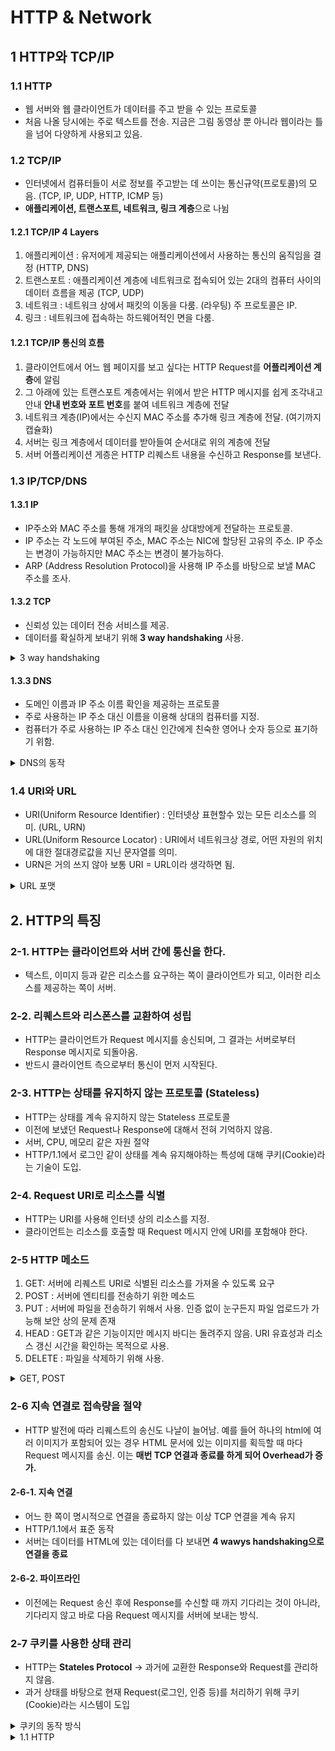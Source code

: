 # HTTP & Network  

## 1 HTTP와 TCP/IP  

### 1.1 HTTP  
- 웹 서버와 웹 클라이언트가 데이터를 주고 받을 수 있는 프로토콜  
- 처음 나올 당시에는 주로 텍스트를 전송. 지금은 그림 동영상 뿐 아니라 웹이라는 틀을 넘어 다양하게 사용되고 있음.  

### 1.2 TCP/IP  
- 인터넷에서 컴퓨터들이 서로 정보를 주고받는 데 쓰이는 통신규약(프로토콜)의 모음. (TCP, IP, UDP, HTTP, ICMP 등)   
- **애플리케이션, 트랜스포트, 네트워크, 링크 계층**으로 나뉨

#### 1.2.1 TCP/IP 4 Layers  
1. 애플리케이션 : 유저에게 제공되는 애플리케이션에서 사용하는 통신의 움직임을 결정 (HTTP, DNS)  
2. 트랜스포트 : 애플리케이션 계층에 네트워크로 접속되어 있는 2대의 컴퓨터 사이의 데이터 흐름을 제공 (TCP, UDP)  
3. 네트워크 : 네트워크 상에서 패킷의 이동을 다룸. (라우팅) 주 프로토콜은 IP.    
4. 링크 : 네트워크에 접속하는 하드웨어적인 면을 다룸.  

#### 1.2.1 TCP/IP 통신의 흐름  
1. 클라이언트에서 어느 웹 페이지를 보고 싶다는 HTTP Request를 **어플리케이션 계층**에 알림  
2. 그 아래에 있는 트랜스포트 계층에서는 위에서 받은 HTTP 메시지를 쉽게 조각내고 안내 **안내 번호와 포트 번호**를 붙여 네트워크 계층에 전달  
3. 네트워크 계층(IP)에서는 수신지 MAC 주소를 추가해 링크 계층에 전달. (여기까지 캡슐화) 
4. 서버는 링크 계층에서 데이터를 받아들여 순서대로 위의 계층에 전달  
5. 서버 어플리케이션 게층은 HTTP 리퀘스트 내용을 수신하고 Response를 보낸다.  

### 1.3 IP/TCP/DNS  

#### 1.3.1 IP  
- IP주소와 MAC 주소를 통해 개개의 패킷을 상대방에게 전달하는 프로토콜.  
- IP 주소는 각 노드에 부여된 주소, MAC 주소는 NIC에 할당된 고유의 주소. IP 주소는 변경이 가능하지만 MAC 주소는 변경이 불가능하다.  
- ARP (Address Resolution Protocol)을 사용해 IP 주소를 바탕으로 보낼 MAC 주소를 조사.  

#### 1.3.2 TCP  
- 신뢰성 있는 데이터 전송 서비스를 제공.  
- 데이터를 확실하게 보내기 위해 **3 way handshaking** 사용.  
<details>
<summary>3 way handshaking</summary>  
</br>
<p> - 송신측에서 수신측에 접속함과 동시에 SYN 플래그를 보내면, 수신측에서는 송신측으로 접속과 동시에 SYN/ACK 플래그로 패킷을 수신했다고 알린다. 마지막으로 송신측에서 ACK 플래그를 보냄으로 패킷 교환이 완료되었음을 알림 </p>    
</details>

#### 1.3.3 DNS  
- 도메인 이름과 IP 주소 이름 확인을 제공하는 프로토콜  
- 주로 사용하는 IP 주소 대신 이름을 이용해 상대의 컴퓨터를 지정.  
- 컴퓨터가 주로 사용하는 IP 주소 대신 인간에게 친숙한 영어나 숫자 등으로 표기하기 위함.  

<details>
<summary>DNS의 동작</summary>  
</br>
<p> 1. 송신 측에서 도메인 명을 통해 hackr.kr 웹 페이지에 접속 요청 </p>
<p> 2. DNS는 도메인 명을 받아 hackr.kr IP 주소를 송신 측에 전달 </p>
<p> 3. DNS에서 받은 IP 주소를 통해 hackr.kr 웹 페이지에 접속 </p>
</details>

### 1.4 URI와 URL  
- URI(Uniform Resource Identifier) : 인터넷상 표현할수 있는 모든 리소스를 의미. (URL, URN)
- URL(Uniform Resource Locator) : URI에서 네트워크상 경로, 어떤 자원의 위치에 대한 절대경로값을 지닌 문자열를 의미.
- URN은 거의 쓰지 않아 보통 URI = URL이라 생각하면 됨.  

<details>
  <summary>URL 포맷</summary>

### http://user:pass@www.example.kr:80/dir/index.htm?uid=1#ch1  

1. 스키마 (http:): http:, data: 같은 스키마를 사용해 **리소스를 얻기 위해 사용하는 프로토콜을 지시**  
2. 자격정보 (user:pass) : 서버로부터 리소스를 취득하기 위해 유저명과 패스워드를 지정. (Optional)  
3. 서버 주소(www.example.kr) : DNS 이름이나 IP 주소  
4. 서버 포트 (80) : 서버의 접속 대상이 되는 네트워크 포트 번호 지정 (Optional, Default=80)  
5. 계층적 파일 경로 (dir/index.htm) : 특정 리소스를 식별하기 위해 서버 상의 파일 패스를 지정. UNIX의 디렉토리 지정 방식과 비슷.  
6. 쿼리 문자열 (uid=1) : 파일 경로에 지정된 리소스에 파라미터를 넘겨주기 위해 사용. (Optional)  
7. 프레그멘트 식별자 (ch1) : 얻은 리소스에서 서브 리소스를 가리키기 위해 사용 (Optional)  

</details> 

## 2. HTTP의 특징  

### 2-1. HTTP는 클라이언트와 서버 간에 통신을 한다.  
- 텍스트, 이미지 등과 같은 리소스를 요구하는 쪽이 클라이언트가 되고, 이러한 리소스를 제공하는 쪽이 서버.  

### 2-2. 리퀘스트와 리스폰스를 교환하여 성립  
- HTTP는 클라이언트가 Request 메시지를 송신되며, 그 결과는 서버로부터 Response 메시지로 되돌아옴.  
- 반드시 클라이언트 측으로부터 통신이 먼저 시작된다.  

### 2-3. HTTP는 상태를 유지하지 않는 프로토콜 (Stateless)  
- HTTP는 상태를 계속 유지하지 않는 Stateless 프로토콜  
- 이전에 보냈던 Request나 Response에 대해서 전혀 기억하지 않음.  
- 서버, CPU, 메모리 같은 자원 절약  
- HTTP/1.1에서 로그인 같이 상태를 계속 유지해야하는 특성에 대해 쿠키(Cookie)라는 기술이 도입.  

### 2-4. Request URI로 리소스를 식별  
- HTTP는 URI를 사용해 인터넷 상의 리소스를 지정.  
- 클라이언트는 리소스를 호출할 때 Request 메시지 안에 URI를 포함해야 한다.  

### 2-5 HTTP 메소드  
1. GET: 서버에 리퀘스트 URI로 식별된 리소스를 가져올 수 있도록 요구  
2. POST : 서버에 엔티티를 전송하기 위한 메소드  
3. PUT : 서버에 파일을 전송하기 위해서 사용. 인증 없이 눈구든지 파일 업로드가 가능해 보안 상의 문제 존재  
4. HEAD : GET과 같은 기능이지만 메시지 바디는 돌려주지 않음. URI 유효성과 리소스 갱신 시간을 확인하는 목적으로 사용.  
5. DELETE : 파일을 삭제하기 위해 사용.  


<details>
  <summary>GET, POST</summary>

  ### 1. GET  
  - Request Message  
  GET /index.html HTTP /1.1  
  Host : www.hackr.kr  
  if-Modified-Since : Thu. 12 Jul 2012 07:30:0 GMT  
  
  - Response Message  
  index.html 리소스가 2012년 7월 12일 7시 30분 이후에 갱신된 경우에만 리퀘스트 URI에 있는 index.html을 보낸다.  
  이외에는 304 Not Modified Response를 보낸다.  

  
  ### 2. POST  
  - Request Message  
  POST /submit.cgi HTTP /1.1  
  Host : www.hackr.jp  
  Content-Length: 1560 (1560바이트 데이터)  
  
  - Response Message  
  submit.cgi가 수신한 데이터의 처리한 결과를 돌려준다.  
  

</details> 

### 2-6 지속 연결로 접속량을 절약  
- HTTP 발전에 따라 리퀘스트의 송신도 나날이 늘어남. 예를 들어 하나의 html에 여러 이미지가 포함되어 있는 경우 HTML 문서에 있는 이미지를 획득할 때 마다 Request 메시지를 송신. 이는 **매번 TCP 연결과 종료를 하게 되어 Overhead가 증가.**  

#### 2-6-1. 지속 연결  
- 어느 한 쪽이 명시적으로 연결을 종료하지 않는 이상 TCP 연결을 계속 유지  
- HTTP/1.1에서 표준 동작  
- 서버는 데이터를 HTML에 있는 데이터를 다 보내면 **4 wawys handshaking으로 연결을 종료**  

#### 2-6-2. 파이프라인  
- 이전에는 Request 송신 후에 Response를 수신할 때 까지 기다리는 것이 아니라, 기다리지 않고 바로 다음 Request 메시지를 서버에 보내는 방식.  

### 2-7 쿠키를 사용한 상태 관리  
- HTTP는 **Stateles Protocol** -> 과거에 교환한 Response와 Request를 관리하지 않음.  
- 과거 상태를 바탕으로 현재 Request(로그인, 인증 등)를 처리하기 위해 쿠키(Cookie)라는 시스템이 도입  

<details>
<summary>쿠키의 동작 방식</summary>  
</br>
1. 최초로 클라이언트가 서버에게 Request 메시지 송신.  
2. 서버는 Response 메시지에 있는 Set-Cookie라는 헤더에 쿠키를 붙여서 클라이언트에게 송신.  
3. 이후 클라이언트는 Request 메시지에 쿠키를 붙여서 서버에 송신.  
</details>

<details>
<summary>1.1 HTTP</summary>  
</br>
<p> - 웹 서버와 웹 클라이언트가 데이터를 주고 받을 수 있는 프로토콜</p>  
<p> - 처음 나올 당시에는 주로 텍스트를 전송. 지금은 그림 동영상 뿐 아니라 웹이라는 틀을 넘어 다양하게 사용되고 있음.</p>    
</details>
